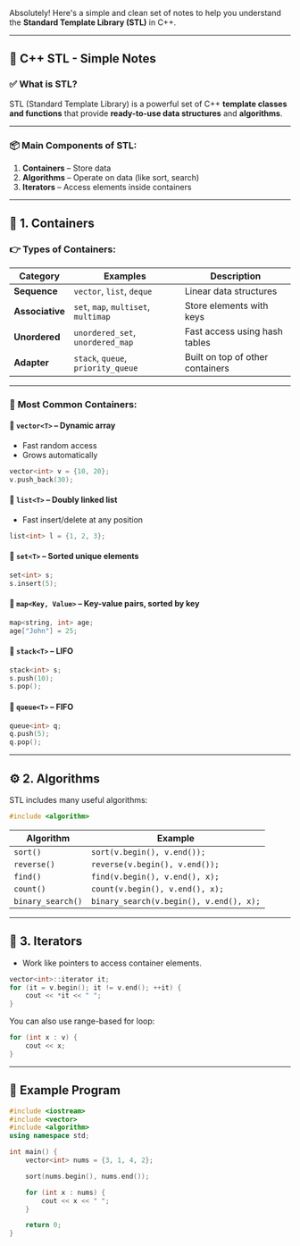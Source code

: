Absolutely! Here's a simple and clean set of notes to help you understand the **Standard Template Library (STL)** in C++.

---

## 🧠 **C++ STL - Simple Notes**

### ✅ What is STL?
STL (Standard Template Library) is a powerful set of C++ **template classes and functions** that provide **ready-to-use data structures** and **algorithms**.

---

### 📦 **Main Components of STL**:

1. **Containers** – Store data
2. **Algorithms** – Operate on data (like sort, search)
3. **Iterators** – Access elements inside containers

---

## 📁 1. **Containers**

### 👉 Types of Containers:

| Category        | Examples                              | Description                       |
|----------------|----------------------------------------|-----------------------------------|
| **Sequence**    | `vector`, `list`, `deque`             | Linear data structures            |
| **Associative** | `set`, `map`, `multiset`, `multimap`  | Store elements with keys          |
| **Unordered**   | `unordered_set`, `unordered_map`      | Fast access using hash tables     |
| **Adapter**     | `stack`, `queue`, `priority_queue`    | Built on top of other containers  |

---

### 🧱 **Most Common Containers**:

#### 🔹 `vector<T>` – Dynamic array  
- Fast random access  
- Grows automatically  
```cpp
vector<int> v = {10, 20};
v.push_back(30);
```

#### 🔹 `list<T>` – Doubly linked list  
- Fast insert/delete at any position  
```cpp
list<int> l = {1, 2, 3};
```

#### 🔹 `set<T>` – Sorted unique elements  
```cpp
set<int> s;
s.insert(5);
```

#### 🔹 `map<Key, Value>` – Key-value pairs, sorted by key  
```cpp
map<string, int> age;
age["John"] = 25;
```

#### 🔹 `stack<T>` – LIFO  
```cpp
stack<int> s;
s.push(10);
s.pop();
```

#### 🔹 `queue<T>` – FIFO  
```cpp
queue<int> q;
q.push(5);
q.pop();
```

---

## ⚙️ 2. **Algorithms**

STL includes many useful algorithms:

```cpp
#include <algorithm>
```

| Algorithm         | Example                    |
|------------------|----------------------------|
| `sort()`         | `sort(v.begin(), v.end());` |
| `reverse()`      | `reverse(v.begin(), v.end());` |
| `find()`         | `find(v.begin(), v.end(), x);` |
| `count()`        | `count(v.begin(), v.end(), x);` |
| `binary_search()`| `binary_search(v.begin(), v.end(), x);` |

---

## 🔁 3. **Iterators**

- Work like pointers to access container elements.
```cpp
vector<int>::iterator it;
for (it = v.begin(); it != v.end(); ++it) {
    cout << *it << " ";
}
```

You can also use range-based for loop:
```cpp
for (int x : v) {
    cout << x;
}
```

---

## 📝 Example Program
```cpp
#include <iostream>
#include <vector>
#include <algorithm>
using namespace std;

int main() {
    vector<int> nums = {3, 1, 4, 2};

    sort(nums.begin(), nums.end());

    for (int x : nums) {
        cout << x << " ";
    }

    return 0;
}
```


